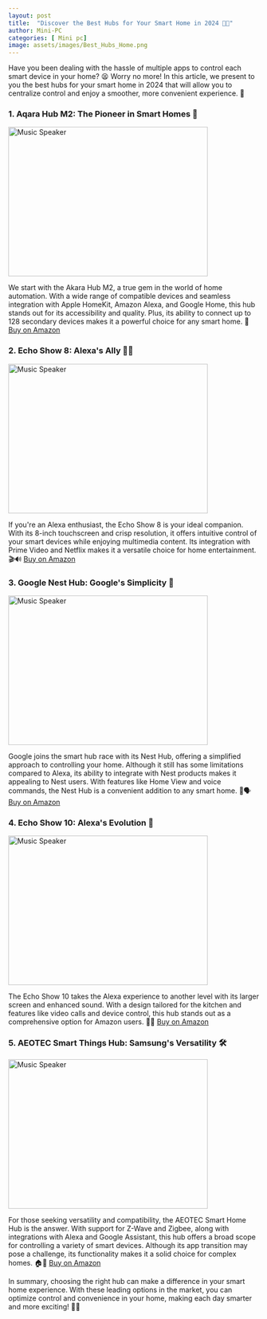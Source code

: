 ```yaml
---
layout: post
title:  "Discover the Best Hubs for Your Smart Home in 2024 🏡💡"
author: Mini-PC
categories: [ Mini pc]
image: assets/images/Best_Hubs_Home.png
--- 
```



Have you been dealing with the hassle of multiple apps to control each smart device in your home? 😫 Worry no more! In this article, we present to you the best hubs for your smart home in 2024 that will allow you to centralize control and enjoy a smoother, more convenient experience. 🚀

### 1. Aqara Hub M2: The Pioneer in Smart Homes 🌟
<img src="https://m.media-amazon.com/images/I/61jb2d7B3-S._AC_SL1500_.jpg" alt="Music Speaker" width="400" height="300">

We start with the Akara Hub M2, a true gem in the world of home automation. With a wide range of compatible devices and seamless integration with Apple HomeKit, Amazon Alexa, and Google Home, this hub stands out for its accessibility and quality. Plus, its ability to connect up to 128 secondary devices makes it a powerful choice for any smart home. 💪
[Buy on Amazon](https://amzn.to/3UFEgMp)

### 2. Echo Show 8: Alexa's Ally 👩‍💼
<img src="https://m.media-amazon.com/images/I/51H0Dq7vUHL._AC_SL1000_.jpg" alt="Music Speaker" width="400" height="300">

If you're an Alexa enthusiast, the Echo Show 8 is your ideal companion. With its 8-inch touchscreen and crisp resolution, it offers intuitive control of your smart devices while enjoying multimedia content. Its integration with Prime Video and Netflix makes it a versatile choice for home entertainment. 🎬🔊
[Buy on Amazon](https://amzn.to/4aY9tQE)

### 3. Google Nest Hub: Google's Simplicity 🌈
<img src="https://m.media-amazon.com/images/I/61wREdFYl+L._AC_SL1388_.jpg" alt="Music Speaker" width="400" height="300">

Google joins the smart hub race with its Nest Hub, offering a simplified approach to controlling your home. Although it still has some limitations compared to Alexa, its ability to integrate with Nest products makes it appealing to Nest users. With features like Home View and voice commands, the Nest Hub is a convenient addition to any smart home. 📅🗣️
[Buy on Amazon](https://amzn.to/44pSF2y)

### 4. Echo Show 10: Alexa's Evolution 🔄
<img src="https://m.media-amazon.com/images/I/81ynP6XeSPL._AC_SL1500_.jpg" alt="Music Speaker" width="400" height="300">

The Echo Show 10 takes the Alexa experience to another level with its larger screen and enhanced sound. With a design tailored for the kitchen and features like video calls and device control, this hub stands out as a comprehensive option for Amazon users. 🍳📞 
[Buy on Amazon](https://amzn.to/3QuhyEs)


### 5. AEOTEC Smart Things Hub: Samsung's Versatility 🛠️
<img src="https://m.media-amazon.com/images/I/61tMoVGYglL._AC_SL1500_.jpg" alt="Music Speaker" width="400" height="300">

For those seeking versatility and compatibility, the AEOTEC Smart Home Hub is the answer. With support for Z-Wave and Zigbee, along with integrations with Alexa and Google Assistant, this hub offers a broad scope for controlling a variety of smart devices. Although its app transition may pose a challenge, its functionality makes it a solid choice for complex homes. 🏠💬
[Buy on Amazon](https://amzn.to/4dlV827)

In summary, choosing the right hub can make a difference in your smart home experience. With these leading options in the market, you can optimize control and convenience in your home, making each day smarter and more exciting! 🌟✨
